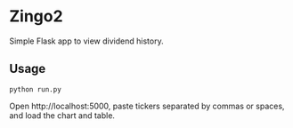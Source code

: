 # Zingo2

Simple Flask app to view dividend history.

## Usage

```
python run.py
```

Open http://localhost:5000, paste tickers separated by commas or spaces, and load the chart and table.
